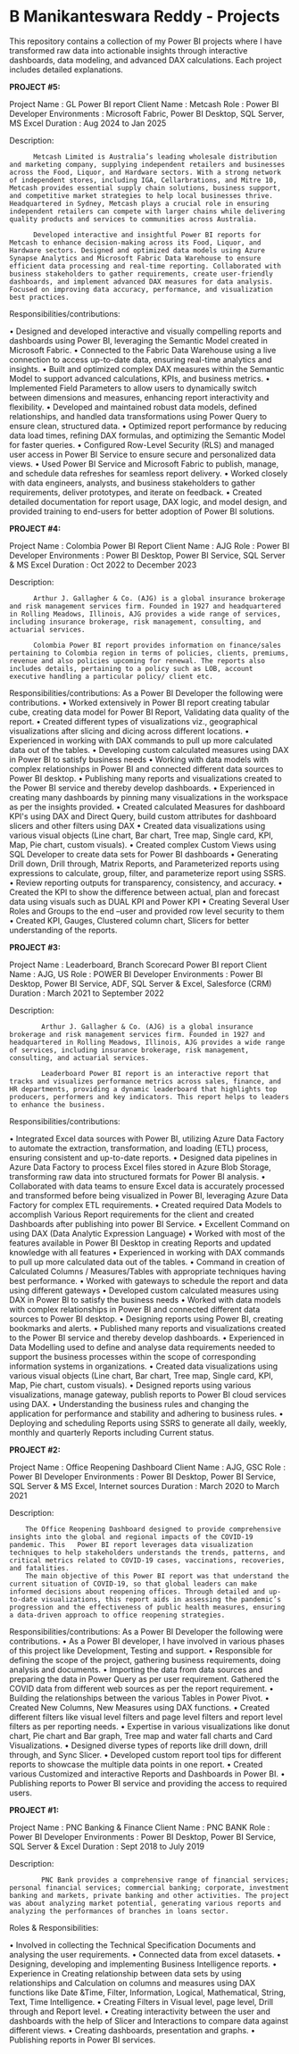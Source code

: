 # B Manikanteswara Reddy - Projects
This repository contains a collection of my Power BI projects where I have transformed raw data into actionable insights through interactive dashboards, data modeling, and advanced DAX calculations. Each project includes detailed explanations. 

**PROJECT #5:**

Project Name  : GL Power BI report
Client Name   : Metcash
Role	    : Power BI Developer
Environments  : Microsoft Fabric, Power BI Desktop, SQL Server, MS Excel
Duration      : Aug 2024 to Jan 2025

Description:

          Metcash Limited is Australia’s leading wholesale distribution and marketing company, supplying independent retailers and businesses across the Food, Liquor, and Hardware sectors. With a strong network of independent stores, including IGA, Cellarbrations, and Mitre 10, Metcash provides essential supply chain solutions, business support, and competitive market strategies to help local businesses thrive. Headquartered in Sydney, Metcash plays a crucial role in ensuring independent retailers can compete with larger chains while delivering quality products and services to communities across Australia.

          Developed interactive and insightful Power BI reports for Metcash to enhance decision-making across its Food, Liquor, and Hardware sectors. Designed and optimized data models using Azure Synapse Analytics and Microsoft Fabric Data Warehouse to ensure efficient data processing and real-time reporting. Collaborated with business stakeholders to gather requirements, create user-friendly dashboards, and implement advanced DAX measures for data analysis. Focused on improving data accuracy, performance, and visualization best practices.

Responsibilities/contributions: 

• Designed and developed interactive and visually compelling reports and dashboards using Power BI, leveraging the Semantic Model created in Microsoft Fabric.
• Connected to the Fabric Data Warehouse using a live connection to access up-to-date data, ensuring real-time analytics and insights.
• Built and optimized complex DAX measures within the Semantic Model to support advanced calculations, KPIs, and business metrics.
• Implemented Field Parameters to allow users to dynamically switch between dimensions and measures, enhancing report interactivity and flexibility.
• Developed and maintained robust data models, defined relationships, and handled data transformations using Power Query to ensure clean, structured data.
• Optimized report performance by reducing data load times, refining DAX formulas, and optimizing the Semantic Model for faster queries.
• Configured Row-Level Security (RLS) and managed user access in Power BI Service to ensure secure and personalized data views.
• Used Power BI Service and Microsoft Fabric to publish, manage, and schedule data refreshes for seamless report delivery.
• Worked closely with data engineers, analysts, and business stakeholders to gather requirements, deliver prototypes, and iterate on feedback.
• Created detailed documentation for report usage, DAX logic, and model design, and provided training to end-users for better adoption of Power BI solutions.          

**PROJECT #4:**

Project Name  : Colombia Power BI Report
Client Name   : AJG
Role	        : Power BI Developer
Environments  : Power BI Desktop, Power BI Service, SQL Server & MS Excel
Duration      : Oct 2022 to December 2023

Description:

          Arthur J. Gallagher & Co. (AJG) is a global insurance brokerage and risk management services firm. Founded in 1927 and headquartered in Rolling Meadows, Illinois, AJG provides a wide range of services, including insurance brokerage, risk management, consulting, and actuarial services. 

          Colombia Power BI report provides information on finance/sales pertaining to Colombia region in terms of policies, clients, premiums, revenue and also policies upcoming for renewal. The reports also includes details, pertaining to a policy such as LOB, account executive handling a particular policy/ client etc. 

Responsibilities/contributions: 
  As a Power BI Developer the following were contributions.
• Worked extensively in Power BI report creating tabular cube, creating data model for Power BI Report, Validating data quality of the report.
• Created different types of visualizations viz., geographical visualizations after slicing and dicing across different locations.
• Experienced in working with DAX commands to pull up more calculated data out of the tables.
• Developing custom calculated measures using DAX in Power BI to satisfy business needs
• Working with data models with complex relationships in Power BI and connected different data sources to Power BI desktop.
• Publishing many reports and visualizations created to the Power BI service and thereby develop dashboards.
• Experienced in creating many dashboards by pinning many visualizations in the workspace as per the insights provided.
• Created calculated Measures for dashboard KPI's using DAX and Direct Query, build custom attributes for dashboard slicers and other filters using DAX
• Created data visualizations using various visual objects (Line chart, Bar chart, Tree map, Single card, KPI, Map, Pie chart, custom visuals). 
• Created complex Custom Views using SQL Developer to create data sets for Power BI dashboards
• Generating Drill down, Drill through, Matrix Reports, and Parameterized reports using expressions to calculate, group, filter, and parameterize report using SSRS.
• Review reporting outputs for transparency, consistency, and accuracy.
• Created the KPI to show the difference between actual, plan and forecast data using visuals such as DUAL KPI and Power KPI
• Creating Several User Roles and Groups to the end –user and provided row level security to them
• Created KPI, Gauges, Clustered column chart, Slicers for better understanding of the reports.


**PROJECT #3:**

Project Name  : Leaderboard, Branch Scorecard Power BI report
Client Name   : AJG, US
Role          : POWER BI Developer
Environments  : Power BI Desktop, Power BI Service, ADF, SQL Server & Excel, Salesforce (CRM)
Duration      : March 2021 to September 2022

Description:
            
            Arthur J. Gallagher & Co. (AJG) is a global insurance brokerage and risk management services firm. Founded in 1927 and headquartered in Rolling Meadows, Illinois, AJG provides a wide range of services, including insurance brokerage, risk management, consulting, and actuarial services. 

            Leaderboard Power BI report is an interactive report that tracks and visualizes performance metrics across sales, finance, and HR departments, providing a dynamic leaderboard that highlights top producers, performers and key indicators. This report helps to leaders to enhance the business. 

Responsibilities/contributions:

• Integrated Excel data sources with Power BI, utilizing Azure Data Factory to automate the extraction, transformation, and loading (ETL) process, ensuring consistent and up-to-date reports.
• Designed data pipelines in Azure Data Factory to process Excel files stored in Azure Blob Storage, transforming raw data into structured formats for Power BI analysis.
• Collaborated with data teams to ensure Excel data is accurately processed and transformed before being visualized in Power BI, leveraging Azure Data Factory for complex ETL requirements.
• Created required Data Models to accomplish Various Report requirements for the client and created Dashboards after publishing into power BI Service.
• Excellent Command on using DAX (Data Analytic Expression Language)
• Worked with most of the features available in Power BI Desktop in creating Reports and updated knowledge with all features
• Experienced in working with DAX commands to pull up more calculated data out of the tables.
• Command in creation of Calculated Columns / Measures/Tables with appropriate techniques having best performance.
• Worked with gateways to schedule the report and data using different gateways
• Developed custom calculated measures using DAX in Power BI to satisfy the business needs
• Worked with data models with complex relationships in Power BI and connected different data sources to Power BI desktop.
• Designing reports using Power BI, creating bookmarks and alerts.
• Published many reports and visualizations created to the Power BI service and thereby develop dashboards.
• Experienced in Data Modelling used to define and analyse data requirements needed to support the business processes within the scope of corresponding information systems in organizations. 
• Created data visualizations using various visual objects (Line chart, Bar chart, Tree map, Single card, KPI, Map, Pie chart, custom visuals).
• Designed reports using various visualizations, manage gateway, publish reports to Power BI cloud services using DAX.
• Understanding the business rules and changing the application for performance and stability and adhering to business rules.
• Deploying and scheduling Reports using SSRS to generate all daily, weekly, monthly and quarterly Reports including Current status.


**PROJECT #2:**

Project Name  : Office Reopening Dashboard
Client Name   : AJG, GSC
Role          : Power BI Developer
Environments  : Power BI Desktop, Power BI Service, SQL Server & MS Excel, Internet sources
Duration      : March 2020 to March 2021

Description:
        
        The Office Reopening Dashboard designed to provide comprehensive insights into the global and regional impacts of the COVID-19 pandemic. This   Power BI report leverages data visualization techniques to help stakeholders understands the trends, patterns, and critical metrics related to COVID-19 cases, vaccinations, recoveries, and fatalities. 
        The main objective of this Power BI report was that understand the current situation of COVID-19, so that global leaders can make informed decisions about reopening offices. Through detailed and up-to-date visualizations, this report aids in assessing the pandemic’s progression and the effectiveness of public health measures, ensuring a data-driven approach to office reopening strategies. 

Responsibilities/contributions: As a Power BI Developer the following were contributions.
• As a Power BI developer, I have involved in various phases of this project like Development, Testing and support.
• Responsible for defining the scope of the project, gathering business requirements, doing analysis and documents.
• Importing the data from data sources and preparing the data in Power Query as per user requirement. Gathered the COVID data from different web sources as per the report requirement.
• Building the relationships between the various Tables in Power Pivot.
• Created New Columns, New Measures using DAX functions.
• Created different filters like visual level filters and page level filters and report level filters as per reporting needs.
• Expertise in various visualizations like donut chart, Pie chart and Bar graph, Tree map and water fall charts and Card Visualizations.
• Designed diverse types of reports like drill down, drill through, and Sync Slicer.
• Developed custom report tool tips for different reports to showcase the multiple data points in one report.
• Created various Customized and interactive Reports and Dashboards in Power BI.
• Publishing reports to Power BI service and providing the access to required users.

**PROJECT #1:**

Project Name  : PNC Banking & Finance
Client Name   : PNC BANK
Role          : Power BI Developer
Environments  : Power BI Desktop, Power BI Service, SQL Server & Excel
Duration      : Sept 2018 to July 2019

Description:
           
            PNC Bank provides a comprehensive range of financial services; personal financial services; commercial banking; corporate, investment banking and markets, private banking and other activities. The project was about analyzing market potential, generating various reports and analyzing the performances of branches in loans sector.

Roles & Responsibilities:

• Involved in collecting the Technical Specification Documents and analysing the user requirements. 
• Connected data from excel datasets.
• Designing, developing and implementing Business Intelligence reports.
• Experience in Creating relationship between data sets by using relationships and Calculation on columns and measures using DAX functions like Date &Time, Filter, Information, Logical, Mathematical, String, Text, Time Intelligence.
• Creating Filters in Visual level, page level, Drill through and Report level.
• Creating interactivity between the user and dashboards with the help of Slicer and Interactions to compare data against different views.
• Creating dashboards, presentation and graphs.
• Publishing reports in Power BI services.
